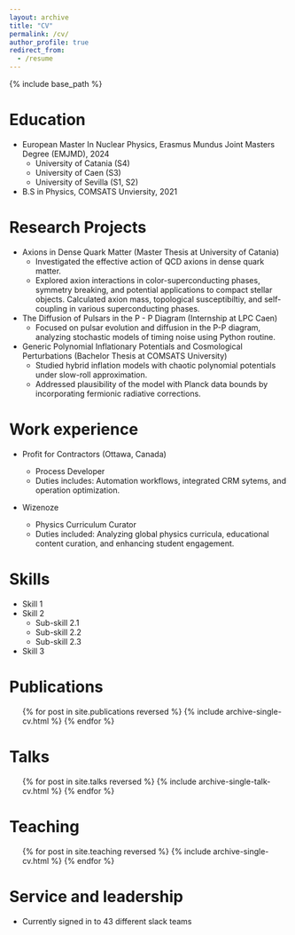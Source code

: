 ```yaml
---
layout: archive
title: "CV"
permalink: /cv/
author_profile: true
redirect_from:
  - /resume
---
```


{% include base_path %}

Education
======
* European Master In Nuclear Physics, Erasmus Mundus Joint Masters Degree (EMJMD), 2024
  * University of Catania (S4)
  * University of Caen (S3)
  * University of Sevilla (S1, S2)
* B.S in Physics, COMSATS Unviersity, 2021


Research Projects
======
* Axions in Dense Quark Matter (Master Thesis at University of Catania)
  * Investigated the effective action of QCD axions in dense quark matter.
  * Explored axion interactions in color-superconducting phases, symmetry breaking, and potential applications to compact stellar objects. Calculated axion mass, topological susceptibiltiy, and self-coupling in various superconducting phases.
* The Diffusion of Pulsars in the P - P Diagram (Internship at LPC Caen)
  * Focused on pulsar evolution and diffusion in the P-P diagram, analyzing stochastic models of timing noise using Python routine.
* Generic Polynomial Inflationary Potentials and Cosmological Perturbations (Bachelor Thesis at COMSATS University)
  * Studied hybrid inflation models with chaotic polynomial potentials under slow-roll approximation.
  * Addressed plausibility of the model with Planck data bounds by incorporating fermionic radiative corrections.

Work experience
======
* Profit for Contractors (Ottawa, Canada)
  * Process Developer
  * Duties includes: Automation workflows, integrated CRM sytems, and operation optimization. 

* Wizenoze
  * Physics Curriculum Curator
  * Duties included: Analyzing global physics curricula, educational content curation, and enhancing student engagement.

Skills
======
* Skill 1
* Skill 2
  * Sub-skill 2.1
  * Sub-skill 2.2
  * Sub-skill 2.3
* Skill 3

Publications
======
  <ul>{% for post in site.publications reversed %}
    {% include archive-single-cv.html %}
  {% endfor %}</ul>
  
Talks
======
  <ul>{% for post in site.talks reversed %}
    {% include archive-single-talk-cv.html  %}
  {% endfor %}</ul>
  
Teaching
======
  <ul>{% for post in site.teaching reversed %}
    {% include archive-single-cv.html %}
  {% endfor %}</ul>
  
Service and leadership
======
* Currently signed in to 43 different slack teams
